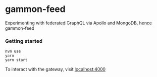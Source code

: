 # gammon-feed

Experimenting with federated GraphQL via Apollo and MongoDB, hence gammon-feed

### Getting started

```
nvm use
yarn
yarn start
```

To interact with the gateway, visit [localhost:4000](http://localhost:4000)
